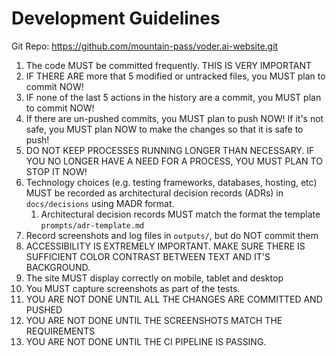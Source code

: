 # Development Guidelines

Git Repo: https://github.com/mountain-pass/voder.ai-website.git

1. The code MUST be committed frequently. THIS IS VERY IMPORTANT
2. IF THERE ARE more that 5 modified or untracked files, you MUST plan to commit NOW!
3. IF none of the last 5 actions in the history are a commit, you MUST plan to commit NOW!
4. If there are un-pushed commits, you MUST plan to push NOW! If it's not safe, you MUST plan NOW to make the changes so that it is safe to push!
5. DO NOT KEEP PROCESSES RUNNING LONGER THAN NECESSARY. IF YOU NO LONGER HAVE A NEED FOR A PROCESS, YOU MUST PLAN TO STOP IT NOW!
6. Technology choices (e.g. testing frameworks, databases, hosting, etc) MUST be recorded as architectural decision records (ADRs) in `docs/decisions` using MADR format.
   1. Architectural decision records MUST match the format the template `prompts/adr-template.md`
7. Record screenshots and log files in `outputs/`, but do NOT commit them
8. ACCESSIBILITY IS EXTREMELY IMPORTANT. MAKE SURE THERE IS SUFFICIENT COLOR CONTRAST BETWEEN TEXT AND IT'S BACKGROUND.
9. The site MUST display correctly on mobile, tablet and desktop
10. You MUST capture screenshots as part of the tests.
11. YOU ARE NOT DONE UNTIL ALL THE CHANGES ARE COMMITTED AND PUSHED
12. YOU ARE NOT DONE UNTIL THE SCREENSHOTS MATCH THE REQUIREMENTS
13. YOU ARE NOT DONE UNTIL THE CI PIPELINE IS PASSING.